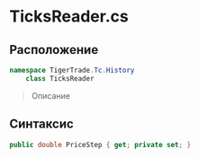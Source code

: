 
# TicksReader.cs
## Расположение
```csharp
namespace TigerTrade.Tc.History  
    class TicksReader
```

> Описание

## Синтаксис
```csharp
public double PriceStep { get; private set; }
```
